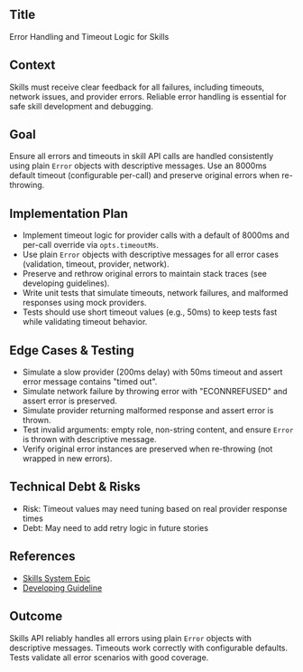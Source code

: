 
## Title
Error Handling and Timeout Logic for Skills

## Context
Skills must receive clear feedback for all failures, including timeouts, network issues, and provider errors. Reliable error handling is essential for safe skill development and debugging.

## Goal
Ensure all errors and timeouts in skill API calls are handled consistently using plain `Error` objects with descriptive messages. Use an 8000ms default timeout (configurable per-call) and preserve original errors when re-throwing.

## Implementation Plan
- Implement timeout logic for provider calls with a default of 8000ms and per-call override via `opts.timeoutMs`.
- Use plain `Error` objects with descriptive messages for all error cases (validation, timeout, provider, network).
- Preserve and rethrow original errors to maintain stack traces (see developing guidelines).
- Write unit tests that simulate timeouts, network failures, and malformed responses using mock providers.
- Tests should use short timeout values (e.g., 50ms) to keep tests fast while validating timeout behavior.

## Edge Cases & Testing
- Simulate a slow provider (200ms delay) with 50ms timeout and assert error message contains "timed out".
- Simulate network failure by throwing error with "ECONNREFUSED" and assert error is preserved.
- Simulate provider returning malformed response and assert error is thrown.
- Test invalid arguments: empty role, non-string content, and ensure `Error` is thrown with descriptive message.
- Verify original error instances are preserved when re-throwing (not wrapped in new errors).

## Technical Debt & Risks
- Risk: Timeout values may need tuning based on real provider response times
- Debt: May need to add retry logic in future stories

## References
- [Skills System Epic](epic.md)
- [Developing Guideline](../../../../developing-guideline.md)

## Outcome
Skills API reliably handles all errors using plain `Error` objects with descriptive messages. Timeouts work correctly with configurable defaults. Tests validate all error scenarios with good coverage.
